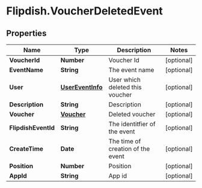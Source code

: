 # Flipdish.VoucherDeletedEvent

## Properties
Name | Type | Description | Notes
------------ | ------------- | ------------- | -------------
**VoucherId** | **Number** | Voucher Id | [optional] 
**EventName** | **String** | The event name | [optional] 
**User** | [**UserEventInfo**](UserEventInfo.md) | User which deleted this voucher | [optional] 
**Description** | **String** | Description | [optional] 
**Voucher** | [**Voucher**](Voucher.md) | Deleted voucher | [optional] 
**FlipdishEventId** | **String** | The identitfier of the event | [optional] 
**CreateTime** | **Date** | The time of creation of the event | [optional] 
**Position** | **Number** | Position | [optional] 
**AppId** | **String** | App id | [optional] 


